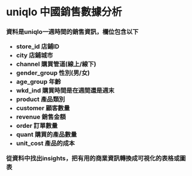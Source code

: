 <h1> uniqlo 中國銷售數據分析  

<h3>資料是uniqlo一週時間的銷售資訊，欄位包含以下  
 
  
* store_id	店鋪ID
* city	店鋪城市
* channel 購買管道(線上/線下)	
* gender_group	性別(男/女)
* age_group	年齡
* wkd_ind	購買時間是在週間還是週末
* product	產品類別
* customer	顧客數量
* revenue	銷售金額
* order	訂單數量
* quant	購買的產品數量
* unit_cost 產品的成本

從資料中找出insights，把有用的商業資訊轉換成可視化的表格或圖表  
 
